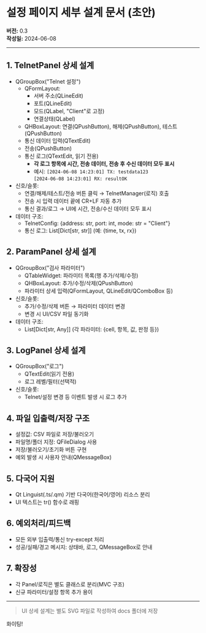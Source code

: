 # 설정 페이지 세부 설계 문서 (초안)

**버전:** 0.3  
**작성일:** 2024-06-08

---

## 1. TelnetPanel 상세 설계
- QGroupBox("Telnet 설정")
  - QFormLayout: 
    - 서버 주소(QLineEdit)
    - 포트(QLineEdit)
    - 모드(QLabel, "Client"로 고정)
    - 연결상태(QLabel)
  - QHBoxLayout: 연결(QPushButton), 해제(QPushButton), 테스트(QPushButton)
  - 통신 데이터 입력(QTextEdit)
  - 전송(QPushButton)
  - 통신 로그(QTextEdit, 읽기 전용)
    - **각 로그 항목에 시간, 전송 데이터, 전송 후 수신 데이터 모두 표시**
    - 예시: `[2024-06-08 14:23:01] TX: testdata123`<br> `[2024-06-08 14:23:01] RX: resultOK` 
- 신호/슬롯:
  - 연결/해제/테스트/전송 버튼 클릭 → TelnetManager(로직) 호출
  - 전송 시 입력 데이터 끝에 CR+LF 자동 추가
  - 통신 결과/로그 → UI에 시간, 전송/수신 데이터 모두 표시
- 데이터 구조:
  - TelnetConfig: {address: str, port: int, mode: str = "Client"}
  - 통신 로그: List[Dict[str, str]] (예: {time, tx, rx})

## 2. ParamPanel 상세 설계
- QGroupBox("검사 파라미터")
  - QTableWidget: 파라미터 목록(행 추가/삭제/수정)
  - QHBoxLayout: 추가/수정/삭제(QPushButton)
  - 파라미터 상세 입력(QFormLayout, QLineEdit/QComboBox 등)
- 신호/슬롯:
  - 추가/수정/삭제 버튼 → 파라미터 데이터 변경
  - 변경 시 UI/CSV 파일 동기화
- 데이터 구조:
  - List[Dict[str, Any]] (각 파라미터: {cell, 항목, 값, 판정 등})

## 3. LogPanel 상세 설계
- QGroupBox("로그")
  - QTextEdit(읽기 전용)
  - 로그 레벨/필터(선택적)
- 신호/슬롯:
  - Telnet/설정 변경 등 이벤트 발생 시 로그 추가

## 4. 파일 입출력/저장 구조
- 설정값: CSV 파일로 저장/불러오기
- 파일명/폴더 지정: QFileDialog 사용
- 저장/불러오기/초기화 버튼 구현
- 예외 발생 시 사용자 안내(QMessageBox)

## 5. 다국어 지원
- Qt Linguist(.ts/.qm) 기반 다국어(한국어/영어) 리소스 분리
- UI 텍스트는 tr() 함수로 래핑

## 6. 예외처리/피드백
- 모든 외부 입출력/통신 try-except 처리
- 성공/실패/경고 메시지: 상태바, 로그, QMessageBox로 안내

## 7. 확장성
- 각 Panel/로직은 별도 클래스로 분리(MVC 구조)
- 신규 파라미터/설정 항목 추가 용이

---

> UI 상세 설계는 별도 SVG 파일로 작성하여 docs 폴더에 저장

화이팅! 